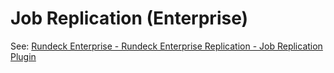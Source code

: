# Job Replication (Enterprise)

See: [Rundeck Enterprise - Rundeck Enterprise Replication - Job Replication Plugin](/administration/cluster/replication/index.md#job-replication-plugin)
